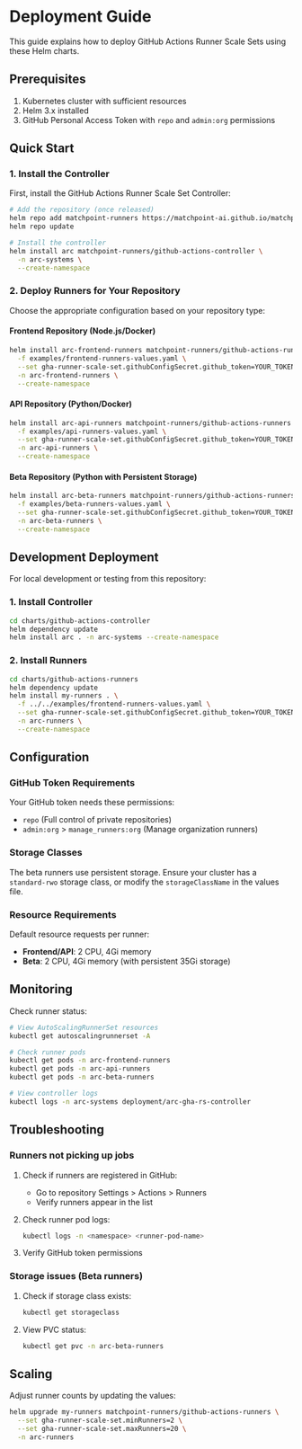 # Deployment Guide

This guide explains how to deploy GitHub Actions Runner Scale Sets using these Helm charts.

## Prerequisites

1. Kubernetes cluster with sufficient resources
2. Helm 3.x installed
3. GitHub Personal Access Token with `repo` and `admin:org` permissions

## Quick Start

### 1. Install the Controller

First, install the GitHub Actions Runner Scale Set Controller:

```bash
# Add the repository (once released)
helm repo add matchpoint-runners https://matchpoint-ai.github.io/matchpoint-github-runners-helm
helm repo update

# Install the controller
helm install arc matchpoint-runners/github-actions-controller \
  -n arc-systems \
  --create-namespace
```

### 2. Deploy Runners for Your Repository

Choose the appropriate configuration based on your repository type:

#### Frontend Repository (Node.js/Docker)

```bash
helm install arc-frontend-runners matchpoint-runners/github-actions-runners \
  -f examples/frontend-runners-values.yaml \
  --set gha-runner-scale-set.githubConfigSecret.github_token=YOUR_TOKEN \
  -n arc-frontend-runners \
  --create-namespace
```

#### API Repository (Python/Docker)

```bash
helm install arc-api-runners matchpoint-runners/github-actions-runners \
  -f examples/api-runners-values.yaml \
  --set gha-runner-scale-set.githubConfigSecret.github_token=YOUR_TOKEN \
  -n arc-api-runners \
  --create-namespace
```

#### Beta Repository (Python with Persistent Storage)

```bash
helm install arc-beta-runners matchpoint-runners/github-actions-runners \
  -f examples/beta-runners-values.yaml \
  --set gha-runner-scale-set.githubConfigSecret.github_token=YOUR_TOKEN \
  -n arc-beta-runners \
  --create-namespace
```

## Development Deployment

For local development or testing from this repository:

### 1. Install Controller

```bash
cd charts/github-actions-controller
helm dependency update
helm install arc . -n arc-systems --create-namespace
```

### 2. Install Runners

```bash
cd charts/github-actions-runners
helm dependency update
helm install my-runners . \
  -f ../../examples/frontend-runners-values.yaml \
  --set gha-runner-scale-set.githubConfigSecret.github_token=YOUR_TOKEN \
  -n arc-runners \
  --create-namespace
```

## Configuration

### GitHub Token Requirements

Your GitHub token needs these permissions:
- `repo` (Full control of private repositories)
- `admin:org` > `manage_runners:org` (Manage organization runners)

### Storage Classes

The beta runners use persistent storage. Ensure your cluster has a `standard-rwo` storage class, or modify the `storageClassName` in the values file.

### Resource Requirements

Default resource requests per runner:
- **Frontend/API**: 2 CPU, 4Gi memory
- **Beta**: 2 CPU, 4Gi memory (with persistent 35Gi storage)

## Monitoring

Check runner status:

```bash
# View AutoScalingRunnerSet resources
kubectl get autoscalingrunnerset -A

# Check runner pods
kubectl get pods -n arc-frontend-runners
kubectl get pods -n arc-api-runners
kubectl get pods -n arc-beta-runners

# View controller logs
kubectl logs -n arc-systems deployment/arc-gha-rs-controller
```

## Troubleshooting

### Runners not picking up jobs

1. Check if runners are registered in GitHub:
   - Go to repository Settings > Actions > Runners
   - Verify runners appear in the list

2. Check runner pod logs:
   ```bash
   kubectl logs -n <namespace> <runner-pod-name>
   ```

3. Verify GitHub token permissions

### Storage issues (Beta runners)

1. Check if storage class exists:
   ```bash
   kubectl get storageclass
   ```

2. View PVC status:
   ```bash
   kubectl get pvc -n arc-beta-runners
   ```

## Scaling

Adjust runner counts by updating the values:

```bash
helm upgrade my-runners matchpoint-runners/github-actions-runners \
  --set gha-runner-scale-set.minRunners=2 \
  --set gha-runner-scale-set.maxRunners=20 \
  -n arc-runners
```